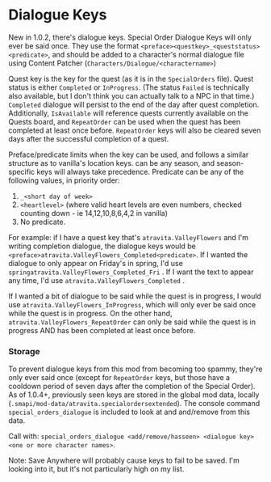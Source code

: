﻿Dialogue Keys
========

New in 1.0.2, there's dialogue keys. Special Order Dialogue Keys will only ever be said once. They use the format `<preface><questkey>_<queststatus><predicate>`, and should be added to a character's normal dialogue file using Content Patcher (`Characters/Dialogue/<charactername>`)

Quest key is the key for the quest (as it is in the `SpecialOrders` file). Quest status is either `Completed` or `InProgress`. (The status `Failed` is technically also available, but I don't think you can actually talk to a NPC in that time.) `Completed` dialogue will persist to the end of the day after quest completion. Additionally, `IsAvailable` will reference quests currently available on the Quests board, and `RepeatOrder` can be used when the quest has been completed at least once before. `RepeatOrder` keys will also be cleared seven days after the successful completion of a quest.

Preface/predicate limits when the key can be used, and follows a similar structure as to vanilla's location keys. <Preface> can be any season, and season-specific keys will always take precedence. Predicate can be any of the following values, in priority order:

1. `_<short day of week>`
2. `<heartlevel>` (where valid heart levels are even numbers, checked counting down - ie 14,12,10,8,6,4,2 in vanilla)
3. No predicate.

For example: if I have a quest key that's `atravita.ValleyFlowers` and I'm writing completion dialogue, the dialogue keys would be `<preface>atravita.ValleyFlowers_Completed<predicate>`. If I wanted the dialogue to only appear on Friday's in spring, I'd use `springatravita.ValleyFlowers_Completed_Fri` . If I want the text to appear any time, I'd use `atravita.ValleyFlowers_Completed` .

If I wanted a bit of dialogue to be said while the quest is in progress, I would use `atravita.ValleyFlowers_InProgress`, which will only ever be said once while the quest is in progress. On the other hand, `atravita.ValleyFlowers_RepeatOrder` can only be said while the quest is in progress AND has been completed at least once before.

### Storage

To prevent dialogue keys from this mod from becoming too spammy, they're only ever said once (except for `RepeatOrder` keys, but those have a cooldown period of seven days after the completion of the Special Order). As of 1.0.4+, previously seen keys are stored in the global mod data, locally (`.smapi/mod-data/atravita.specialordersextended`). The console command `special_orders_dialogue` is included to look at and and/remove from this data.

Call with: `special_orders_dialogue <add/remove/hasseen> <dialogue key> <one or more character names>`.

Note: Save Anywhere will probably cause keys to fail to be saved. I'm looking into it, but it's not particularly high on my list.